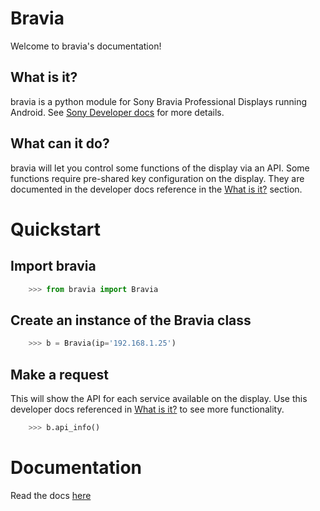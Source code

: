 # Bravia

Welcome to bravia's documentation!

## What is it?

bravia is a python module for Sony Bravia Professional Displays running Android.
See [Sony Developer docs](https://pro-bravia.sony.net/develop/integrate/ip-control/index.html)
for more details.

## What can it do?

bravia will let you control some functions of the display via an API. Some functions require
pre-shared key configuration on the display. They are documented in the developer docs reference
in the [What is it?](#What-is-it?) section.

# Quickstart

## Import bravia

```python
    >>> from bravia import Bravia
```

## Create an instance of the Bravia class

```python
    >>> b = Bravia(ip='192.168.1.25')
```

## Make a request

This will show the API for each service available on the display. Use this developer docs referenced in
[What is it?](#What-is-it?) to see more functionality.

```python
    >>> b.api_info()
```

# Documentation

Read the docs [here](https://github.com/baconismycopilot/bravia)
